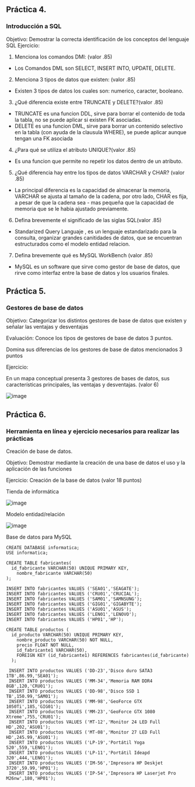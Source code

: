 ## Práctica 4.
### Introducción a SQL
Objetivo: Demostrar la correcta identificación de los conceptos del lenguaje SQL
Ejercicio:

1. Menciona los comandos DMl: (valor .85)
- Los Comandos DML son SELECT, INSERT INTO, UPDATE, DELETE.

2. Menciona 3 tipos de datos que existen: (valor .85)
- Existen 3 tipos de datos los cuales son: numerico, caracter, booleano.


3. ¿Qué diferencia existe entre TRUNCATE y DELETE?(valor .85)
- TRUNCATE es una funcion DDL, sirve para borrar el contenido de toda la tabla, no se puede aplicar si existen FK asociadas.
- DELETE es una funcion DML, sirve para borrar un contenido selectivo en la tabla (con ayuda de la clausula WHERE), se puede aplicar aunque tengan una FK asociada

4. ¿Para qué se utiliza el atributo UNIQUE?(valor .85)
- Es una funcion que permite no repetir los datos dentro de un atributo.

5. ¿Qué diferencia hay entre los tipos de datos VARCHAR y CHAR? (valor .85)
- La principal diferencia es la capacidad de almacenar la memoria, VARCHAR se ajusta al tamaño de la cadena, por otro lado, CHAR es fija, a pesar de que la cadena sea  - mas pequeña que la capacidad de memoria que se le habia ajustado previamente.

6. Defina brevemente el significado de las siglas SQL(valor .85)
- Standarized Query Languaje , es un lenguaje estandarizado para la consulta, organizar  grandes canitidades de datos, que se encuentran estructurados como el modelo entidad relacion.

7. Defina brevemente qué es MySQL WorkBench (valor .85)
- MySQL es un software que sirve como gestor de base de datos, que rirve como interfaz entre la base de datos y los usuarios finales.
## Práctica 5.
### Gestores de base de datos

Objetivo: Categorizar los distintos gestores de base de datos que existen y señalar las
ventajas y desventajas

Evaluación: Conoce los tipos de gestores de base de datos 3 puntos.

Domina sus diferencias de los gestores de base de datos mencionados 3 puntos

Ejercicio:

En un mapa conceptual presenta 3 gestores de bases de datos, sus características
principales, las ventajas y desventajas. (valor 6)

![image](https://user-images.githubusercontent.com/91554777/170415427-e2b7321b-a97f-43b0-ac24-6e506c307e6b.png)

## Práctica 6.
### Herramienta en línea y ejercicio necesarios para realizar las prácticas

Creación de base de datos.

Objetivo: Demostrar mediante la creación de una base de datos el uso y la aplicación de
las funciones

Ejercicio: Creación de la base de datos (valor 18 puntos)

Tienda de informática

![image](https://user-images.githubusercontent.com/91554777/170415101-717bca19-3644-46a9-8a57-8d5940c5d283.png)




Modelo entidad/relación

![image](https://user-images.githubusercontent.com/34118685/170522602-ed5f68c3-a848-43c6-9718-879a3a1092f9.png)



Base de datos para MySQL

    CREATE DATABASE informatica;
    USE informatica;

    CREATE TABLE fabricantes(
      id_fabricante VARCHAR(50) UNIQUE PRIMARY KEY,
        nombre_fabricante VARCHAR(50)
    );

    INSERT INTO fabricantes VALUES ('SEA01','SEAGATE');
    INSERT INTO fabricantes VALUES ('CRU01','CRUCIAL');
    INSERT INTO fabricantes VALUES ('SAM01','SAMNSUNG');
    INSERT INTO fabricantes VALUES ('GIG01','GIGABYTE');
    INSERT INTO fabricantes VALUES ('ASU01','ASUS');
    INSERT INTO fabricantes VALUES ('LEN01','LENOVO');
    INSERT INTO fabricantes VALUES ('HP01','HP');

    CREATE TABLE productos (
      id_producto VARCHAR(50) UNIQUE PRIMARY KEY,
        nombre_producto VARCHAR(50) NOT NULL,
        precio FLOAT NOT NULL,
        id_fabricante1 VARCHAR(50),
        FOREIGN KEY (id_fabricante1) REFERENCES fabricantes(id_fabricante)
      );

     INSERT INTO productos VALUES ('DD-23','Disco duro SATA3 1TB',86.99,'SEA01');
     INSERT INTO productos VALUES ('MM-34','Memoria RAM DDR4 8GB',120,'CRU01');
     INSERT INTO productos VALUES ('DD-98','Disco SSD 1 TB',150.99,'SAM01');
     INSERT INTO productos VALUES ('MM-98','GeoForce GTX 1050Ti',185,'GIG01');
     INSERT INTO productos VALUES ('MM-23','GeoForce GTX 1080 Xtreme',755,'CRU01');
     INSERT INTO productos VALUES ('MT-12','Monitor 24 LED Full HD',202,'ASU01');
     INSERT INTO productos VALUES ('MT-08','Monitor 27 LED Full HD',245.99,'ASU01');
     INSERT INTO productos VALUES ('LP-19','Portátil Yoga 520',559,'LEN01');
     INSERT INTO productos VALUES ('LP-11','Portátil Ideapd 320',444,'LEN01');
     INSERT INTO productos VALUES ('IM-56','Impresora HP Deskjet 3720',59.99,'HP01');
     INSERT INTO productos VALUES ('IP-54','Impresora HP Laserjet Pro M26nw',180,'HP01');
 
